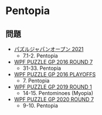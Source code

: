 # Pentopia

## 問題
- [パズルジャパンオープン 2021](../questions/jwpc2021.md)
	- 7.1-2. Pentopia
- [WPF PUZZLE GP 2016 ROUND 7](../questions/wpfpgp2016_7.md)
	- 31-33. Pentopia
- [WPF PUZZLE GP 2016 PLAYOFFS](../questions/wpfpgp2016_po.md)
	- 7\. Pentopia
- [WPF PUZZLE GP 2019 ROUND 1](../questions/wpfpgp2019_1.md)
	- 14-15. Pentominoes (Myopia)
- [WPF PUZZLE GP 2020 ROUND 7](../questions/wpfpgp2020_7.md)
	- 9-10. Pentopia
